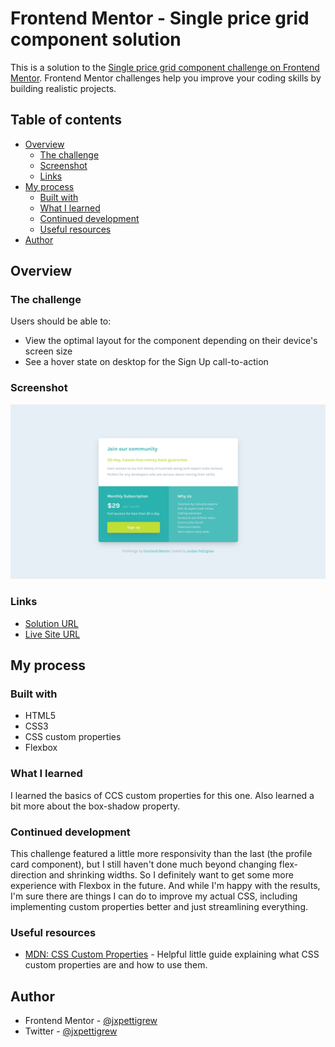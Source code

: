 # Frontend Mentor - Single price grid component solution

This is a solution to the [Single price grid component challenge on Frontend Mentor](https://www.frontendmentor.io/challenges/single-price-grid-component-5ce41129d0ff452fec5abbbc). Frontend Mentor challenges help you improve your coding skills by building realistic projects. 

## Table of contents

- [Overview](#overview)
  - [The challenge](#the-challenge)
  - [Screenshot](#screenshot)
  - [Links](#links)
- [My process](#my-process)
  - [Built with](#built-with)
  - [What I learned](#what-i-learned)
  - [Continued development](#continued-development)
  - [Useful resources](#useful-resources)
- [Author](#author)

## Overview

### The challenge

Users should be able to:

- View the optimal layout for the component depending on their device's screen size
- See a hover state on desktop for the Sign Up call-to-action

### Screenshot

![Price grid component](/screenshots/price-grid-screenshot.jpg)

### Links

- [Solution URL](https://github.com/jxpettigrew/price-grid-component)
- [Live Site URL](https://jxpettigrew.github.io/price-grid-component/)


## My process

### Built with

- HTML5
- CSS3
- CSS custom properties
- Flexbox

### What I learned

I learned the basics of CCS custom properties for this one. Also learned a bit more about the box-shadow property.

### Continued development

This challenge featured a little more responsivity than the last (the profile card component), but I still haven't done much beyond changing flex-direction and shrinking widths. So I definitely want to get some more experience with Flexbox in the future. And while I'm happy with the results, I'm sure there are things I can do to improve my actual CSS, including implementing custom properties better and just streamlining everything.

### Useful resources

- [MDN: CSS Custom Properties](https://developer.mozilla.org/en-US/docs/Web/CSS/--*) - Helpful little guide explaining what CSS custom properties are and how to use them.

## Author

- Frontend Mentor - [@jxpettigrew](https://www.frontendmentor.io/profile/jxpettigrew)
- Twitter - [@jxpettigrew](https://www.twitter.com/jxpettigrew)
